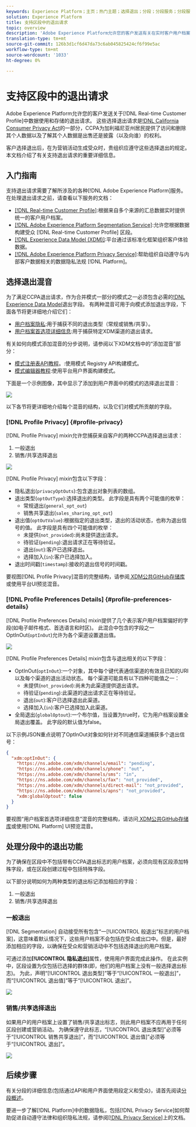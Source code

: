 ```yaml
---
keywords: Experience Platform；主页；热门主题；选择退出；分段；分段服务；分段服务；荣誉退出；选择退出选择退出；选择退出；
solution: Experience Platform
title: 支持区段中的退出请求
topic: overview
description: 'Adobe Experience Platform允许您的客户发送有关在实时客户用户档案中使用和存储其数据的选择退出请求]。 这些选择退出请求是加利福尼亚消费者隐私法(CCPA)的一部分，CCPA为加州居民提供访问和删除其个人数据以及了解其个人数据是出售还是披露（以及向谁）的权利。 '
translation-type: tm+mt
source-git-commit: 126b3d1cf6d47da73c6ab045825424cf6f99e5ac
workflow-type: tm+mt
source-wordcount: '1033'
ht-degree: 0%

---
```



# 支持区段中的退出请求

Adobe Experience Platform允许您的客户发送关于[!DNL Real-time Customer Profile]中数据使用和存储的退出请求。 这些选择退出请求是[!DNL California Consumer Privacy Act](CCPA)的一部分，CCPA为加利福尼亚州居民提供了访问和删除其个人数据以及了解其个人数据是出售还是披露（以及向谁）的权利。

客户选择退出后，在为营销活动生成受众时，贵组织应遵守这些选择退出的规定。 本文档介绍了有关支持退出请求的重要详细信息。

## 入门指南

支持退出请求需要了解所涉及的各种[!DNL Adobe Experience Platform]服务。 在处理退出请求之前，请查看以下服务的文档：

- [[!DNL Real-time Customer Profile]](../profile/home.md):根据来自多个来源的汇总数据实时提供统一的客户用户档案。
- [[!DNL Adobe Experience Platform Segmentation Service]](./home.md):允许您根据数据构建受众 [!DNL Real-time Customer Profile] 区段。
- [[!DNL Experience Data Model (XDM)]](../xdm/home.md):平台通过该标准化框架组织客户体验数据。
- [[!DNL Adobe Experience Platform Privacy Service]](../privacy-service/home.md):帮助组织自动遵守与内部客户数据相关的数据隐私法规 [!DNL Platform]。

## 选择退出混音

为了满足CCPA退出请求，作为合并模式一部分的模式之一必须包含必需的[!DNL Experience Data Model](XDM)退出字段。 有两种混音可用于向模式添加退出字段，下面各节将更详细地介绍它们：

- [用户档案隐私](#profile-privacy):用于捕获不同的退出类型（常规或销售/共享）。
- [用户档案首选项详细信息](#profile-preferences-details):用于捕获特定XDM渠道的退出请求。

有关如何向模式添加混音的分步说明，请参阅以下XDM文档中的“添加混音”部分：
- [模式注册表API教程](../xdm/api/getting-started.md)。:使用模式 Registry API构建模式。
- [模式编辑器教程](../xdm/tutorials/create-schema-ui.md):使用平台用户界面构建模式。

下面是一个示例图像，其中显示了添加到用户界面中的模式的选择退出混音：

![](images/opt-outs/opt-out-mixins-user-interface.png)

以下各节将更详细地介绍每个混音的结构，以及它们对模式所贡献的字段。

### [!DNL Profile Privacy] {#profile-privacy}

[!DNL Profile Privacy] mixin允许您捕获来自客户的两种CCPA选择退出请求：

1. 一般退出
2. 销售/共享选择退出

![](images/opt-outs/profile-privacy.png)

[!DNL Profile Privacy] mixin包含以下字段：

- 隐私退出(`privacyOptOuts`):包含退出对象列表的数组。
- 退出类型(`optOutType`):选择退出的类型。 此字段是具有两个可能值的枚举：
   - 常规退出(`general_opt_out`)
   - 销售共享退出(`sales_sharing_opt_out`)
- 退出值(`optOutValue`):根据指定的退出类型，退出的活动状态，也称为退出信号的值。 此字段是具有四个可能值的枚举：
   - 未提供(`not_provided`):尚未提供退出请求。
   - 待验证(`pending`):退出请求正在等待验证。
   - 退出(`out`):客户已选择退出。
   - 选择加入(`in`):客户已选择加入。
- 退出时间戳(`timestamp`):接收的退出信号的时间戳。

要视图[!DNL Profile Privacy]混音的完整结构，请参阅[ XDM公共GitHub存储库](https://github.com/adobe/xdm/blob/master/schemas/context/profile-privacy.schema.json)或使用平台UI预览混音。

### [!DNL Profile Preferences Details] {#profile-preferences-details}

[!DNL Profile Preferences Details] mixin提供了几个表示客户用户档案偏好的字段(如电子邮件格式、首选语言和时区)。 此混合中包含的字段之一OptInOut(`optInOut`)允许为各个渠道设置退出值。

![](images/opt-outs/profile-preferences-details.png)

[!DNL Profile Preferences Details] mixin包含与退出相关的以下字段：

- OptInOut(`optInOut`):一个对象，其中每个键代表通信渠道的有效且已知的URI以及每个渠道的退出活动状态。 每个渠道可能具有以下四种可能值之一：
   - 未提供(`not_provided`):尚未为此渠道提供退出请求。
   - 待验证(`pending`):此渠道的退出请求正在等待验证。
   - 退出(`out`):客户已选择退出此渠道。
   - 选择加入(`in`):客户已选择加入此渠道。
- 全局退出(`globalOptout`):一个布尔值，当设置为true时，它为用户档案设置全局退出覆盖。 此字段的默认值为false。

以下示例JSON重点说明了OptInOut对象如何针对不同通信渠道捕获多个退出信号：

```json
{
  "xdm:optInOut": {
    "https://ns.adobe.com/xdm/channels/email": "pending",
    "https://ns.adobe.com/xdm/channels/phone": "out",
    "https://ns.adobe.com/xdm/channels/sms": "in",
    "https://ns.adobe.com/xdm/channels/fax": "not_provided",
    "https://ns.adobe.com/xdm/channels/direct-mail": "not_provided",
    "https://ns.adobe.com/xdm/channels/apns": "not_provided",
    "xdm:globalOptout": false
  }
}
```

要视图“用户档案首选项详细信息”混音的完整结构，请访问[ XDM公共GitHub存储库](https://github.com/adobe/xdm/blob/master/schemas/context/profile-preferences-details.schema.json)或使用[!DNL Platform] UI预览混音。

## 处理分段中的退出功能

为了确保在区段中不包括带有CCPA退出标志的用户档案，必须向现有区段添加特殊字段，或在区段创建过程中包括特殊字段。

以下部分说明如何为两种类型的退出标记添加相应的字段：
1. 一般退出
2. 销售/共享选择退出

### 一般退出

[!DNL Segmentation] 自动接受所有包含“一[!UICONTROL 般退出”标志的用户档案]，这意味着默认情况下，这些用户档案不会包括在受众或出口中。但是，最好添加相应的字段，以确保在受众和营销活动中不包括选择退出的用户档案。

可通过添加&#x200B;**[!UICONTROL 隐私退出]**&#x200B;属性，使用用户界面完成此操作。 在此实例中，区段设置为仅包括已选择的群体(即，他们的用户档案上没有一般选择退出标志)。 为此，声明“[!UICONTROL 退出类型]”等于“[!UICONTROL 一般退出]”，而“[!UICONTROL 退出值]”等于“[!UICONTROL 退出]”。

![](images/opt-outs/segment-general-opt-out.png)

### 销售/共享选择退出

如果用户的用户档案上设置了销售/共享退出标志，则此用户档案不应再用于任何区段创建或营销活动。 为确保遵守此标志，“[!UICONTROL 退出类型]”必须等于“[!UICONTROL 销售共享退出]”，而“[!UICONTROL 退出值]”必须等于“[!UICONTROL 退出]”。

![](images/opt-outs/segment-sales-sharing-opt-out.png)

<!-- ### Overriding default exclusions

In some instances, such as building a segment of people who have opted out, it may be necessary to override the default exclusion of opted-out profiles. This override can be done via the API or in the Segment Builder user interface. -->

## 后续步骤

有关分段的详细信息(包括通过API和用户界面使用段定义和受众)，请首先阅读[分段概述](./home.md)。

要进一步了解[!DNL Platform]中的数据隐私，包括[!DNL Privacy Service]如何帮助促进自动遵守法律和组织隐私法规，请参阅[[!DNL Privacy Service]](../privacy-service/home.md)上的文档。
